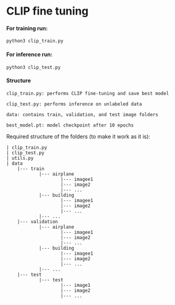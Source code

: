 # CLIP fine tuning

#### For training run:
    python3 clip_train.py

#### For inference run:
    python3 clip_test.py


#### Structure
    clip_train.py: performs CLIP fine-tuning and save best model

    clip_test.py: performs inference on unlabeled data

    data: contains train, validation, and test image folders

    best_model.pt: model checkpoint after 10 epochs



Required structure of the folders (to make it work as it is):


    | clip_train.py
    | clip_test.py
    | utils.py
    | data
        |--- train
                |--- airplane
                        |--- imagee1
                        |--- image2
                        |--- ...
                |--- building
                        |--- imagee1
                        |--- image2
                        |--- ...
                |--- ...
        |--- validation
                |--- airplane
                        |--- imagee1
                        |--- image2
                        |--- ...
                |--- building
                        |--- imagee1
                        |--- image2
                        |--- ...
                |--- ...            
        |--- test
                |--- test
                        |--- image1
                        |--- image2
                        |--- ...
    

